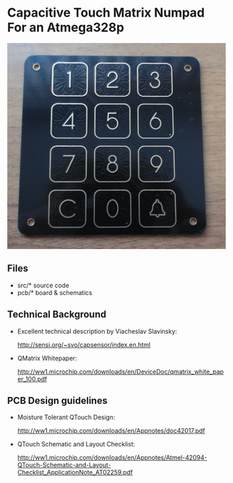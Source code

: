 
# Capacitive Touch Matrix Numpad For an Atmega328p 

![photo of matrixpad PCB](pics/pcb.jpg)

## Files

- src/*        source code
- pcb/*        board & schematics

## Technical Background

- Excellent technical description by Viacheslav Slavinsky:

  http://sensi.org/~svo/capsensor/index.en.html

- QMatrix Whitepaper:

  http://ww1.microchip.com/downloads/en/DeviceDoc/qmatrix_white_paper_100.pdf

## PCB Design guidelines

- Moisture Tolerant QTouch Design:

  http://ww1.microchip.com/downloads/en/Appnotes/doc42017.pdf

- QTouch Schematic and Layout Checklist:

  http://ww1.microchip.com/downloads/en/Appnotes/Atmel-42094-QTouch-Schematic-and-Layout-Checklist_ApplicationNote_AT02259.pdf

